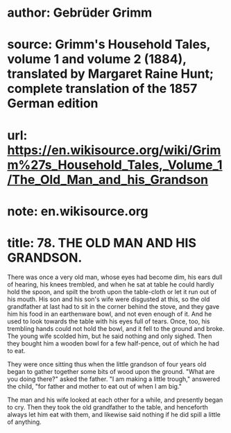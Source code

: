 # author: Gebrüder Grimm
# source: Grimm's Household Tales, volume 1 and volume 2 (1884), translated by Margaret Raine Hunt; complete translation of the 1857 German edition
# url: https://en.wikisource.org/wiki/Grimm%27s_Household_Tales,_Volume_1/The_Old_Man_and_his_Grandson
# note: en.wikisource.org
# title: 78. THE OLD MAN AND HIS GRANDSON. 

There was once a very old man, whose eyes had become dim, his ears dull of hearing, his knees trembled, and when he sat at table he could hardly hold the spoon, and spilt the broth upon the table-cloth or let it run out of his mouth. His son and his son's wife were disgusted at this, so the old grandfather at last had to sit in the corner behind the stove, and they gave him his food in an earthenware bowl, and not even enough of it. And he used to look towards the table with his eyes full of tears. Once, too, his trembling hands could not hold the bowl, and it fell to the ground and broke. The young wife scolded him, but he said nothing and only sighed. Then they bought him a wooden bowl for a few half-pence, out of which he had to eat. 

They were once sitting thus when the little grandson of four years old began to gather together some bits of wood upon the ground. "What are you doing there?" asked the ​father. "I am making a little trough," answered the child, "for father and mother to eat out of when I am big." 

The man and his wife looked at each other for a while, and presently began to cry. Then they took the old grandfather to the table, and henceforth always let him eat with them, and likewise said nothing if he did spill a little of anything. 

